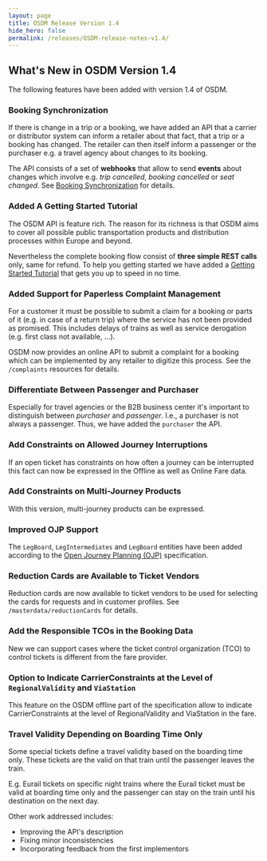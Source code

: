 ```yaml
---
layout: page
title: OSDM Release Version 1.4
hide_hero: false
permalink: /releases/OSDM-release-notes-v1.4/
---
```


## What's New in OSDM Version 1.4

The following features have been added with version 1.4 of OSDM.

### Booking Synchronization

If there is change in a trip or a booking, we have added an API that a carrier
or distributor system can inform a retailer about that fact, that a trip or a
booking has changed. The retailer can then itself inform a passenger or the
purchaser e.g. a travel agency about changes to its booking.

The API consists of a set of **webhooks** that allow to send **events** about
changes which involve e.g. _trip cancelled_, _booking cancelled_ or _seat
changed_. See [Booking Synchronization](../../spec/synchronization) for details.

### Added A Getting Started Tutorial

The OSDM API is feature rich. The reason for its richness is that OSDM aims to
cover all possible public transportation products and distribution processes
within Europe and beyond.

Nevertheless the complete booking flow consist of **three simple REST calls**
only, same for refund. To help you getting started we have added a
[Getting Started Tutorial](../../spec/getting-started) that gets you up to speed
in no time.

### Added Support for Paperless Complaint Management

For a customer it must be possible to submit a claim for a booking or parts of
it (e.g. in case of a return trip) where the service has not been provided as
promised. This includes delays of trains as well as service derogation (e.g.
first class not available, ...).

OSDM now provides an online API to submit a complaint for a booking which can be
implemented by any retailer to digitize this process. See the `/complaints`
resources for details.

### Differentiate Between Passenger and Purchaser

Especially for travel agencies or the B2B business center it's important to
distinguish between _purchaser_ and _passenger_. I.e., a purchaser is not always
a passenger. Thus, we have added the `purchaser` the API.

### Add Constraints on Allowed Journey Interruptions

If an open ticket has constraints on how often a journey can be interrupted this
fact can now be expressed in the Offline as well as Online Fare data.

### Add Constraints on Multi-Journey Products

With this version, multi-journey products can be expressed.

### Improved OJP Support

The `LegBoard`, `LegIntermediates` and `LegBoard` entities have been added
according to the
[Open Journey Planning (OJP)](https://www.transmodel-cen.eu/ojp-standard/)
specification.

### Reduction Cards are Available to Ticket Vendors

Reduction cards are now available to ticket vendors to be used for selecting the
cards for requests and in customer profiles. See `/masterdata/reductionCards`
for details.

### Add the Responsible TCOs in the Booking Data

New we can support cases where the ticket control organization (TCO) to control
tickets is different from the fare provider.

### Option to Indicate CarrierConstraints at the Level of `RegionalValidity` and `ViaStation`

This feature on the OSDM offline part of the specification allow to indicate
CarrierConstraints at the level of RegionalValidity and ViaStation in the fare.

### Travel Validity Depending on Boarding Time Only

Some special tickets define a travel validity based on the boarding time only.
These tickets are the valid on that train until the passenger leaves the train.

E.g. Eurail tickets on specific night trains where the Eurail ticket must be
valid at boarding time only and the passenger can stay on the train until his
destination on the next day.

Other work addressed includes:

- Improving the API's description
- Fixing minor inconsistencies
- Incorporating feedback from the first implementors
